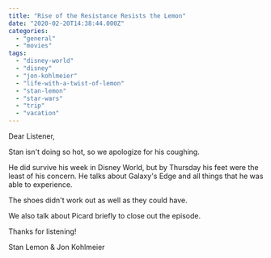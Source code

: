 ```yaml
---
title: "Rise of the Resistance Resists the Lemon"
date: "2020-02-20T14:38:44.000Z"
categories: 
  - "general"
  - "movies"
tags: 
  - "disney-world"
  - "disney"
  - "jon-kohlmeier"
  - "life-with-a-twist-of-lemon"
  - "stan-lemon"
  - "star-wars"
  - "trip"
  - "vacation"
---
```


Dear Listener,

Stan isn't doing so hot, so we apologize for his coughing.

He did survive his week in Disney World, but by Thursday his feet were the least of his concern. He talks about Galaxy's Edge and all things that he was able to experience.

The shoes didn't work out as well as they could have.

We also talk about Picard briefly to close out the episode.

Thanks for listening!

Stan Lemon & Jon Kohlmeier
